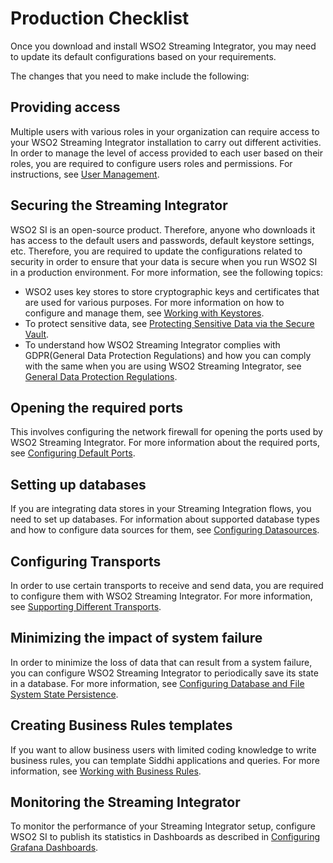 # Production Checklist

Once you download and install WSO2 Streaming Integrator, you may need to update its default configurations based on your requirements.

The changes that you need to make include the following:

## Providing access

Multiple users with various roles in your organization can require access to your WSO2 Streaming Integrator installation to carry out different activities. In order to manage the level of access provided to each user based on their roles, you are required to configure users roles and permissions. For instructions, see [User Management]({{base_path}}/install-and-setup/setup/si-setup/user-management).

## Securing the Streaming Integrator

WSO2 SI is an open-source product. Therefore, anyone who downloads it has access to the default users and passwords, default keystore settings, etc. Therefore, you are required to update the configurations related to security in order to ensure that your data is secure when you run WSO2 SI in a production environment. For more information, see the following topics:

- WSO2 uses key stores to store cryptographic keys and certificates that are used for various purposes. For more information on how to configure and manage them, see [Working with Keystores]({{base_path}}/install-and-setup/setup/si-setup/working-with-keystores).
- To protect sensitive data, see [Protecting Sensitive Data via the Secure Vault](https://ei.docs.wso2.com/en/latest/streaming-integrator/admin/protecting-sensitive-data-via-the-secure-vault/).
- To understand how WSO2 Streaming Integrator complies with GDPR(General Data Protection Regulations) and how you can comply with the same when you are using WSO2 Streaming Integrator, see [General Data Protection Regulations]({{base_path}}/install-and-setup/setup/si-setup/general-data-protection-regulations).

## Opening the required ports

This involves configuring the network firewall for opening the ports used by WSO2 Streaming Integrator. For more information about the required ports, see [Configuring Default Ports]({{base_path}}/install-and-setup/setup/si-setup/configuring-default-ports).

## Setting up databases

If you are integrating data stores in your Streaming Integration flows, you need to set up databases. For information about supported database types and how to configure data sources for them, see [Configuring Datasources]({{base_path}}/install-and-setup/setup/si-setup/configuring-data-sources).

## Configuring Transports

In order to use certain transports to receive and send data, you are required to configure them with WSO2 Streaming Integrator. For more information, see [Supporting Different Transports]({{base_path}}/install-and-setup/setup/si-setup/supporting-different-transports).

## Minimizing the impact of system failure

In order to minimize the loss of data that can result from a system failure, you can configure WSO2 Streaming Integrator to periodically save its state in a database. For more information, see [Configuring Database and File System State Persistence]({{base_path}}/install-and-setup/setup/si-setup/configuring-database-and-file-system-state-persistence).

## Creating Business Rules templates

If you want to allow business users with limited coding knowledge to write business rules, you can template Siddhi applications and queries. For more information, see [Working with Business Rules]({{base_path}}/install-and-setup/setup/si-setup/creating-business-rules-templates).

## Monitoring the Streaming Integrator

To monitor the performance of your Streaming Integrator setup, configure WSO2 SI to publish its statistics in Dashboards as described in [Configuring Grafana Dashboards]({{base_path}}/observe/streaming-integrator/setting-up-si-statistics-dashboards/).




 
